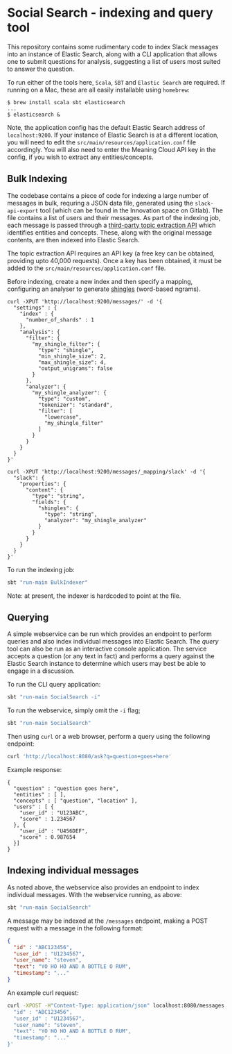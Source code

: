 # Social Search - indexing and query tool
This repository contains some rudimentary code to index Slack messages into an instance of Elastic Search, along with a CLI application that allows one to submit questions for analysis, suggesting a list of users most suited to answer the question.

To run either of the tools here, `Scala`, `SBT` and `Elastic Search` are required. If running on a Mac, these are all easily installable using `homebrew`:

```
$ brew install scala sbt elasticsearch
...
$ elasticsearch &
```

Note, the application config has the default Elastic Search address of `localhost:9200`. If your instance of Elastic Search is at a different location, you will need to edit the `src/main/resources/application.conf` file accordingly. You will also need to enter the Meaning Cloud API key in the config, if you wish to extract any entities/concepts.

## Bulk Indexing
The codebase contains a piece of code for indexing a large number of messages in bulk, requring a JSON data file, generated using the `slack-api-export` tool (which can be found in the Innovation space on Gitlab). The file contains a list of users and their messages. As part of the indexing job, each message is passed through a [third-party topic extraction API](https://www.meaningcloud.com/developer/topics-extraction) which identifies entities and concepts. These, along with the original message contents, are then indexed into Elastic Search.

The topic extraction API requires an API key (a free key can be obtained, providing upto 40,000 requests). Once a key has been obtained, it must be added to the `src/main/resources/application.conf` file.

Before indexing, create a new index and then specify a mapping, configuring an analyser to generate [shingles](https://en.wikipedia.org/wiki/W-shingling) (word-based ngrams).

```
curl -XPUT 'http://localhost:9200/messages/' -d '{
  "settings" : {
    "index" : {
      "number_of_shards" : 1
    },
    "analysis": {
      "filter": {
        "my_shingle_filter": {
          "type": "shingle",
          "min_shingle_size": 2,
          "max_shingle_size": 4,
          "output_unigrams": false
        }
      },
      "analyzer": {
        "my_shingle_analyzer": {
          "type": "custom",
          "tokenizer": "standard",
          "filter": [
            "lowercase",
            "my_shingle_filter"
          ]
        }
      }
    }
  }
}'
```

```
curl -XPUT 'http://localhost:9200/messages/_mapping/slack' -d '{
  "slack": {
    "properties": {
      "content": {
        "type": "string",
        "fields": {
          "shingles": {
            "type": "string",
            "analyzer": "my_shingle_analyzer"
          }
        }
      }
    }
  }
}'
```

To run the indexing job:

```bash
sbt "run-main BulkIndexer"
```

Note: at present, the indexer is hardcoded to point at the file.

## Querying
A simple webservice can be run which provides an endpoint to perform queries and also index individual messages into Elastic Search. The _query_ tool can also be run as an interactive console application. The service accepts a question (or any text in fact) and performs a query against the Elastic Search instance to determine which users may best be able to engage in a discussion.

To run the CLI query application:

```bash
sbt "run-main SocialSearch -i"
```

To run the webservice, simply omit the `-i` flag;

```bash
sbt "run-main SocialSearch"
```

Then using `curl` or a web browser, perform a query using the following endpoint:

```bash
curl 'http://localhost:8080/ask?q=question+goes+here'
```

Example response:

```
{
  "question" : "question goes here",
  "entities" : [ ],
  "concepts" : [ "question", "location" ],
  "users" : [ {
    "user_id" : "U123ABC",
    "score" : 1.234567
  }, {
    "user_id" : "U456DEF",
    "score" : 0.987654
  }]
}
```

## Indexing individual messages
As noted above, the webservice also provides an endpoint to index individual messages. With the webservice running, as above:

```bash
sbt "run-main SocialSearch"
```

A message may be indexed at the `/messages` endpoint, making a POST request with a message in the following format:

```json
{
  "id" : "ABC123456",
  "user_id" : "U1234567",
  "user_name": "steven",
  "text": "YO HO HO AND A BOTTLE O RUM",
  "timestamp": "..."
}
```

An example curl request:

```bash
curl -XPOST -H"Content-Type: application/json" localhost:8080/messages -d '{
  "id" : "ABC123456",
  "user_id" : "U1234567",
  "user_name": "steven",
  "text": "YO HO HO AND A BOTTLE O RUM",
  "timestamp": "..."
}'
```
